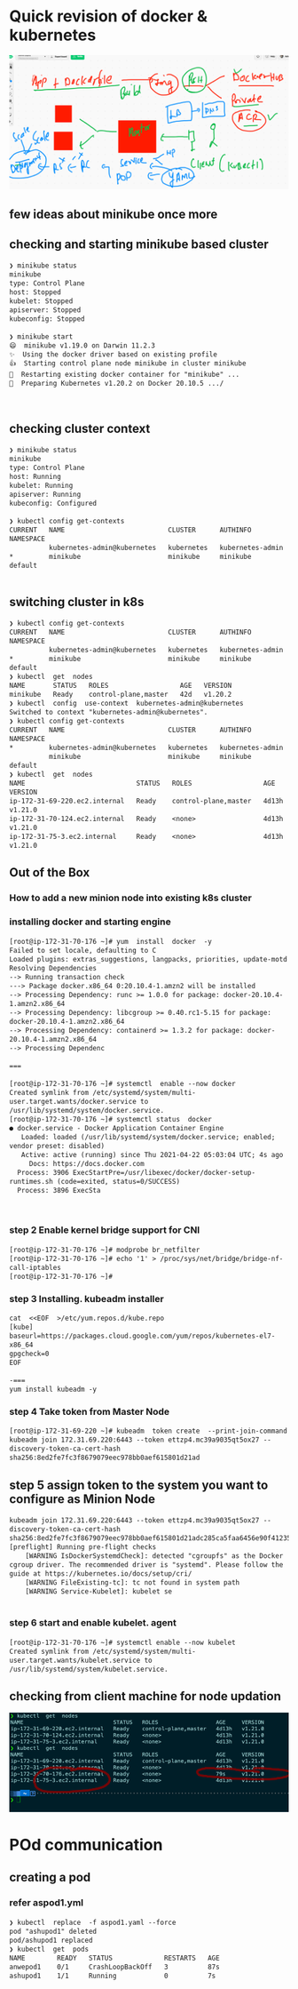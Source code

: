 # Quick revision of docker & kubernetes 

<img src="rev.png">

## few ideas about minikube once more

## checking and starting minikube based cluster 

```
❯ minikube status
minikube
type: Control Plane
host: Stopped
kubelet: Stopped
apiserver: Stopped
kubeconfig: Stopped

❯ minikube start
😄  minikube v1.19.0 on Darwin 11.2.3
✨  Using the docker driver based on existing profile
👍  Starting control plane node minikube in cluster minikube
🔄  Restarting existing docker container for "minikube" ...
🐳  Preparing Kubernetes v1.20.2 on Docker 20.10.5 .../ 



```

## checking cluster context 

```
❯ minikube status
minikube
type: Control Plane
host: Running
kubelet: Running
apiserver: Running
kubeconfig: Configured

❯ kubectl config get-contexts
CURRENT   NAME                          CLUSTER      AUTHINFO           NAMESPACE
          kubernetes-admin@kubernetes   kubernetes   kubernetes-admin   
*         minikube                      minikube     minikube           default


```

## switching cluster in k8s 

```
❯ kubectl config get-contexts
CURRENT   NAME                          CLUSTER      AUTHINFO           NAMESPACE
          kubernetes-admin@kubernetes   kubernetes   kubernetes-admin   
*         minikube                      minikube     minikube           default
❯ kubectl  get  nodes
NAME       STATUS   ROLES                  AGE   VERSION
minikube   Ready    control-plane,master   42d   v1.20.2
❯ kubectl  config  use-context  kubernetes-admin@kubernetes
Switched to context "kubernetes-admin@kubernetes".
❯ kubectl config get-contexts
CURRENT   NAME                          CLUSTER      AUTHINFO           NAMESPACE
*         kubernetes-admin@kubernetes   kubernetes   kubernetes-admin   
          minikube                      minikube     minikube           default
❯ kubectl  get  nodes
NAME                            STATUS   ROLES                  AGE     VERSION
ip-172-31-69-220.ec2.internal   Ready    control-plane,master   4d13h   v1.21.0
ip-172-31-70-124.ec2.internal   Ready    <none>                 4d13h   v1.21.0
ip-172-31-75-3.ec2.internal     Ready    <none>                 4d13h   v1.21.0

```


## Out of the Box 

### How to add a new minion node into existing k8s cluster

### installing docker and starting engine 

```
[root@ip-172-31-70-176 ~]# yum  install  docker  -y
Failed to set locale, defaulting to C
Loaded plugins: extras_suggestions, langpacks, priorities, update-motd
Resolving Dependencies
--> Running transaction check
---> Package docker.x86_64 0:20.10.4-1.amzn2 will be installed
--> Processing Dependency: runc >= 1.0.0 for package: docker-20.10.4-1.amzn2.x86_64
--> Processing Dependency: libcgroup >= 0.40.rc1-5.15 for package: docker-20.10.4-1.amzn2.x86_64
--> Processing Dependency: containerd >= 1.3.2 for package: docker-20.10.4-1.amzn2.x86_64
--> Processing Dependenc

===

[root@ip-172-31-70-176 ~]# systemctl  enable --now docker  
Created symlink from /etc/systemd/system/multi-user.target.wants/docker.service to /usr/lib/systemd/system/docker.service.
[root@ip-172-31-70-176 ~]# systemctl status  docker 
● docker.service - Docker Application Container Engine
   Loaded: loaded (/usr/lib/systemd/system/docker.service; enabled; vendor preset: disabled)
   Active: active (running) since Thu 2021-04-22 05:03:04 UTC; 4s ago
     Docs: https://docs.docker.com
  Process: 3906 ExecStartPre=/usr/libexec/docker/docker-setup-runtimes.sh (code=exited, status=0/SUCCESS)
  Process: 3896 ExecSta
  
  
 ```
 
 ### step 2  Enable kernel bridge support for CNI 
 
 ```
 [root@ip-172-31-70-176 ~]# modprobe br_netfilter
[root@ip-172-31-70-176 ~]# echo '1' > /proc/sys/net/bridge/bridge-nf-call-iptables
[root@ip-172-31-70-176 ~]# 

```

### step 3  Installing. kubeadm installer 

```
cat  <<EOF  >/etc/yum.repos.d/kube.repo
[kube]
baseurl=https://packages.cloud.google.com/yum/repos/kubernetes-el7-x86_64
gpgcheck=0
EOF

-===
yum install kubeadm -y

```

### step 4 Take token from Master Node 

```
[root@ip-172-31-69-220 ~]# kubeadm  token create  --print-join-command 
kubeadm join 172.31.69.220:6443 --token ettzp4.mc39a9035qt5ox27 --discovery-token-ca-cert-hash sha256:8ed2fe7fc3f8679079eec978bb0aef615801d21ad

```
## step 5 assign token to the system you want to configure as Minion Node 

```
kubeadm join 172.31.69.220:6443 --token ettzp4.mc39a9035qt5ox27 --discovery-token-ca-cert-hash sha256:8ed2fe7fc3f8679079eec978bb0aef615801d21adc285ca5faa6456e90f41235
[preflight] Running pre-flight checks
	[WARNING IsDockerSystemdCheck]: detected "cgroupfs" as the Docker cgroup driver. The recommended driver is "systemd". Please follow the guide at https://kubernetes.io/docs/setup/cri/
	[WARNING FileExisting-tc]: tc not found in system path
	[WARNING Service-Kubelet]: kubelet se
  
  ```
  
  ### step 6 start and enable kubelet. agent 
  
  ```
  [root@ip-172-31-70-176 ~]# systemctl enable --now kubelet 
Created symlink from /etc/systemd/system/multi-user.target.wants/kubelet.service to /usr/lib/systemd/system/kubelet.service.

```


## checking from client machine for node updation 

<img src="nodeadd.png">

# POd communication 

## creating a pod 
###  refer aspod1.yml  

```
❯ kubectl  replace  -f aspod1.yaml --force
pod "ashupod1" deleted
pod/ashupod1 replaced
❯ kubectl  get  pods
NAME        READY   STATUS             RESTARTS   AGE
anwepod1    0/1     CrashLoopBackOff   3          87s
ashupod1    1/1     Running            0          7s

```






 
 
  

